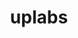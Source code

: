 ---
layout: redirect
order: 0
title: uplabs
link: https://www.uplabs.com/idontlikephp
name: idontlikephp
verb: design
---